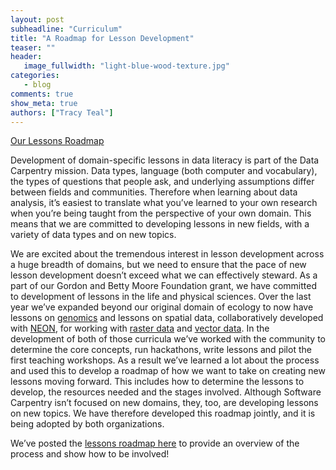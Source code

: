 ```yaml
---
layout: post
subheadline: "Curriculum"
title: "A Roadmap for Lesson Development"
teaser: ""
header:
   image_fullwidth: "light-blue-wood-texture.jpg"
categories:
   - blog
comments: true
show_meta: true
authors: ["Tracy Teal"]
---
```


[Our Lessons Roadmap](http://www.datacarpentry.org/lessons-incubation/)

Development of domain-specific lessons in data literacy is part of the Data Carpentry mission. Data types, language (both computer and vocabulary), the types of questions that people ask, and underlying assumptions differ between fields and communities. Therefore when learning about data analysis, it’s easiest to translate what you’ve learned to your own research when you’re being taught from the perspective of your own domain. This means that we are committed to developing lessons in new fields, with a variety of data types and on new topics.

We are excited about the tremendous interest in lesson development across a huge breadth of domains, but we need to ensure that the pace of new lesson development doesn’t exceed what we can effectively steward. As a part of our Gordon and Betty Moore Foundation grant, we have committed to development of lessons in the life and physical sciences. Over the last year we’ve expanded beyond our original domain of ecology to now have lessons on [genomics](http://www.datacarpentry.org/genomics-workshop/) and lessons on spatial data, collaboratively developed with [NEON](http://www.neonscience.org), for working with [raster data](http://neondataskills.org/tutorial-series/raster-data-series/) and [vector data](http://neondataskills.org/tutorial-series/vector-data-series/). In the development of both of those curricula we’ve worked with the community to determine the core concepts, run hackathons, write lessons and pilot the first teaching workshops.  As a result we’ve learned a lot about the process and used this to develop a roadmap of how we want to take on creating new lessons moving forward. This includes how to determine the lessons to develop, the resources needed and the stages involved. Although Software Carpentry isn’t focused on new domains, they, too, are developing lessons on new topics. We have therefore developed this roadmap jointly, and it is being adopted by both organizations.

We’ve posted the [lessons roadmap here](http://www.datacarpentry.org/lessons-incubation/) to provide an overview of the process and show how to be involved!
